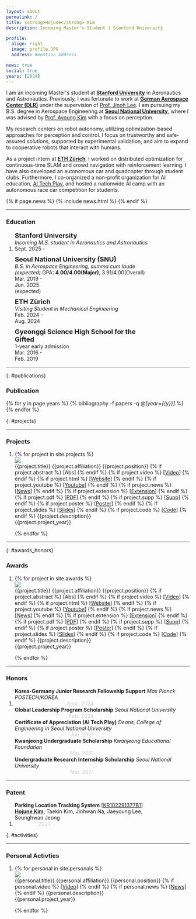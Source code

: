 ```yaml
---
layout: about
permalink: /
title: <strong>Hojune</strong> Kim
description: Incoming Master's Student | Stanford University

profile:
  align: right
  image: profile.JPG
  address: #mention address

news: true
social: true
years: [2024]
---
```


<!-- _How can a robot effectively optimize the multi sensor data to precisely recognize the environment?_  
_How can we develop safe autonomy from perception to navigation, and control in a multi-robot system?_  

To explore these challenging questions, -->
I am an incoming Master's student at <a href="https://www.stanford.edu/" target="_blank"><b>Stanford University</b></a> in Aeronautics and Astronautics. Previously, I was fortunate to work at <a href="https://www.dlr.de/en/rm" target="_blank"><b>German Aerospace Center (DLR)</b></a> under the supervision of <a href="https://rmc.dlr.de/rm/de/staff/jinoh.lee/" target="_blank">Prof. Jinoh Lee</a>. I am pursuing my B.S. degree in Aerospace Engineering at <a href="https://www.snu.ac.kr" target="_blank"><b>Seoul National University</b></a>, where I was advised by <a href="https://rpm.snu.ac.kr" target="_blank">Prof. Ayoung Kim</a> with a focus on perception.

My research centers on robot autonomy, utilizing optimization-based approaches for perception and control. I focus on trustworthy and safe-assured solutions, supported by experimental validation, and aim to expand to cooperative robots that interact with humans.

As a project intern at <a href="https://ethz.ch/en.html" target="_blank"><b>ETH Zürich</b></a>, I worked on distributed optimization for continuous-time SLAM and crowd navigation with reinforcement learning. I have also developed an autonomous car and quadcopter through student clubs. Furthermore, I co-organized a non-profit organization for AI education, <a href="https://www.youtube.com/channel/UCfmSTxHQ6Y43XtHsQ7l_H3Q" target="_blank">AI Tech Play</a>, and hosted a nationwide AI camp with an autonomous race car competition for students.

<div class="post">

  {% if page.news %}
    {% include news.html %}
  {% endif %}

</div>

---
### __Education__


<ol class="project_list">
<li style="width: 100%">
  <div class="three">
    <div class="bibtwo" style="float: left; box-sizing: border-box; width: 80%">
      <div style="font-size: 18px;"><strong>Stanford University</strong></div>
      <span><i>Incoming M.S. student in Aeronautics and Astronautics</i></span>
    </div>
    <div class="col proj_year" style="width: 20%;">Sept. 2025 - </div>
  </div>
  <div class="three">
    <div class="bibtwo" style="float: left; box-sizing: border-box; width: 80%; margin-top: 10px;">
      <div style="font-size: 18px;"><strong>Seoul National University (SNU)</strong></div>
      <span><i>B.S. in Aerospace Engineering, summa cum laude (expected)</i></span>
      <span>GPA: <b>4.00/4.00(Major)</b>, 3.91/4.00(Overall)</span>
    </div>
    <div class="col proj_year" style="width: 20%;">Mar. 2019 - Jun. 2025 (expected)</div>
  </div>
  <div class="three">
    <div class="bibtwo" style="float: left; box-sizing: border-box; width: 80%; margin-top: 10px;">
      <div style="font-size: 18px;"><strong>ETH Zürich</strong></div>
      <span><i>Visiting Student in Mechanical Engineering</i></span>
    </div>
    <div class="col proj_year" style="width: 20%;">Feb. 2024 - Aug. 2024</div>
  </div>
  <div class="three">
    <div class="bibtwo" style="float: left; box-sizing: border-box; width: 80%; margin-top: 10px;">
      <div style="font-size: 18px;"><strong>Gyeonggi Science High School for the Gifted</strong></div>
      <span>1-year early admission</span>
    </div>
    <div class="col proj_year" style="width: 20%;">Mar. 2016 - Feb. 2019</div>
  </div>
</li>
</ol>

---
{: #publications}

### __Publication__

<!-- #### __International Conference__ -->
{% for y in page.years %}
  {% bibliography -f papers -q @*[year={{y}}]* %}
{% endfor %}
<div style="clear: both;"></div>
{: #projects}

---

### __Projects__


<ol class="project_list">
<li>
{% for project in site.projects %} 
<div id="{{project.key}}"  class="col three {% if project.selected %}yellow-box{% endif %}">
  <div style="clear: both;">
    <div style="">
        <img class="col bibone first"  src="{{ project.img | prepend: site.baseurl | prepend: site.url }}">
    </div>
  </div>
  <div class="col bibtwo last">
      <span class="title">{{project.title}}</span>
      <span class="affiliation">{{project.affiliation}}</span>
      <span class="position">{{project.position}}</span>
      <span class="links">
      {% if project.abstract %}
        [<a class="abstract">Abs</a>]
      {% endif %}
      {% if project.video %}
        [<a href="{{ project.video }}" target="_blank">Video</a>]
      {% endif %}
      {% if project.html %}
        [<a href="{{ project.html }}" target="_blank">Website</a>]
      {% endif %}
      {% if project.youtube %}
        [<a href="{{ project.youtube }}" target="_blank">Youtube</a>]
      {% endif %}
      {% if project.news %}
        [<a href="{{ project.news }}" target="_blank">News</a>]
      {% endif %}
      {% if project.extension %}
        [<a href="{{ project.extension }}" target="_blank">Extension</a>]
      {% endif %}
      {% if project.pdf %}
        [<a href="{{ project.pdf | prepend: '/assets/' | prepend: site.baseurl | prepend: site.url }}" target="_blank">PDF</a>]
      {% endif %}
      {% if project.supp %}
        [<a href="{{ project.supp | prepend: '/assets/documents/' | prepend: site.baseurl | prepend: site.url }}" target="_blank">Supp</a>]
      {% endif %}
      {% if project.poster %}
        [<a href="{{ project.poster | prepend: '/assets/documents/' | prepend: site.baseurl | prepend: site.url }}" target="_blank">Poster</a>]
      {% endif %}
      {% if project.slides %}
        [<a href="{{ project.slides | prepend: site.baseurl | prepend: site.url }}" target="_blank">Slides</a>]
      {% endif %}
      {% if project.code %}
        [<a href="{{ project.code }}" target="_blank">Code</a>]
      {% endif %}
      </span>
      <span class="description">{{project.description}}</span>
  </div>
  <div class="col proj_year">{{project.project_year}}</div>
</div>

{% endfor %}
</li>
</ol>

---
{: #awards_honors}

### __Awards__

<ol class="project_list">
<li>
{% for project in site.awards %} 
<div id="{{project.key}}"  class="col three {% if project.selected %}yellow-box{% endif %}">
  <div style="clear: both;">
    <div style="">
        <img class="col bibone first"  src="{{ project.img | prepend: site.baseurl | prepend: site.url }}">
    </div>
  </div>
  <div class="col bibtwo last">
      <span class="title">{{project.title}}</span>
      <span class="affiliation">{{project.affiliation}}</span>
      <span class="position">{{project.position}}</span>
      <span class="links">
      {% if project.abstract %}
        [<a class="abstract">Abs</a>]
      {% endif %}
      {% if project.video %}
        [<a href="{{ project.video }}" target="_blank">Video</a>]
      {% endif %}
      {% if project.html %}
        [<a href="{{ project.html }}" target="_blank">Website</a>]
      {% endif %}
      {% if project.youtube %}
        [<a href="{{ project.youtube }}" target="_blank">Youtube</a>]
      {% endif %}
      {% if project.news %}
        [<a href="{{ project.news }}" target="_blank">News</a>]
      {% endif %}
      {% if project.extension %}
        [<a href="{{ project.extension }}" target="_blank">Extension</a>]
      {% endif %}
      {% if project.pdf %}
        [<a href="{{ project.pdf | prepend: '/assets/' | prepend: site.baseurl | prepend: site.url }}" target="_blank">PDF</a>]
      {% endif %}
      {% if project.supp %}
        [<a href="{{ project.supp | prepend: '/assets/documents/' | prepend: site.baseurl | prepend: site.url }}" target="_blank">Supp</a>]
      {% endif %}
      {% if project.poster %}
        [<a href="{{ project.poster | prepend: '/assets/documents/' | prepend: site.baseurl | prepend: site.url }}" target="_blank">Poster</a>]
      {% endif %}
      {% if project.slides %}
        [<a href="{{ project.slides | prepend: site.baseurl | prepend: site.url }}" target="_blank">Slides</a>]
      {% endif %}
      {% if project.code %}
        [<a href="{{ project.code }}" target="_blank">Code</a>]
      {% endif %}
      </span>
      <span class="description">{{project.description}}</span>
  </div>
  <div class="col proj_year">{{project.project_year}}</div>
</div>

{% endfor %}
</li>
</ol>

---

### __Honors__

<ol class="project_list">
<li style="width: 100%">
  <div class="three {% if personal.selected %}yellow-box{% endif %}">
    <div class="bibtwo" style="float: left; box-sizing: border-box;">
      <strong>Korea-Germany Junior Research Fellowship Support</strong>
      <span style="padding-bottom: 3px;"><i>Max Planck POSTECH/KOREA</i></span>
    </div>
    <div class="col proj_year" style="width: 45%; color: #ccc; text-align: right;">Sept. 2024</div>
  </div>
  <div class="three {% if personal.selected %}yellow-box{% endif %}">
    <div class="bibtwo" style="float: left; box-sizing: border-box;">
      <strong>Global Leadership Program Scholarship</strong>
      <span style="padding-bottom: 3px;"><i>Seoul National University</i></span>
    </div>
    <div class="col proj_year" style="width: 45%; color: #ccc; text-align: right;">Feb. 2024</div>
  </div>
  <div class="three {% if personal.selected %}yellow-box{% endif %}">
    <div class="bibtwo" style="float: left; box-sizing: border-box;">
      <strong>Certificate of Appreciation (AI Tech Play)</strong>
      <span style="padding-bottom: 3px;"><i>Deans, College of Engineering in Seoul National University</i></span>
    </div>
    <div class="col proj_year" style="width: 45%; color: #ccc; text-align: right;">Jun. 2021</div>
  </div>
  <div class="three {% if personal.selected %}yellow-box{% endif %}">
    <div class="bibtwo" style="float: left; box-sizing: border-box;">
      <strong>Kwanjeong Undergraduate Scholarship</strong>
      <span style="padding-bottom: 3px;"><i>Kwanjeong Educational Foundation</i></span>
    </div>
    <div class="col proj_year" style="width: 45%; color: #ccc; text-align: right;">Mar. 2021</div>
  </div>
  <div class="three {% if personal.selected %}yellow-box{% endif %}">
    <div class="bibtwo" style="float: left; box-sizing: border-box;">
      <strong>Undergraduate Research Internship Scholarship</strong>
      <span style="padding-bottom: 3px;"><i>Seoul National University</i></span>
    </div>
    <div class="col proj_year" style="width: 45%; color: #ccc; text-align: right;">Mar. 2021</div>
  </div>
</li>
</ol>


---

### __Patent__
<ol class="project_list">
<li style="width: 100%">
  <div class="three {% if personal.selected %}yellow-box{% endif %}">
    <div class="bibtwo" style="width: 80%; float: left; box-sizing: border-box;">
      <strong>Parking Location Tracking System</strong>
      [<a href="https://patents.google.com/patent/KR102291377B1/en" target="_blank">KR102291377B1</a>]
      <span><b><u>Hojune Kim</u></b>, Taekin Kim, Jinhwan Na, Jaeyoung Lee, Seunghwan Jeong</span>
    </div>
    <div class="col proj_year" style="width: 20%; color: #ccc; text-align: right;">2021</div>
  </div>
</li>
</ol>
{: #activities}

---

### __Personal Activties__


<ol class="project_list">
<li>
{% for personal in site.personals %}
<div id="{{personal.key}}"  class="col three {% if personal.selected %}yellow-box{% endif %}">
  <div style="clear: both;">
    <div style="">
        <img class="col bibone first"  src="{{ personal.img | prepend: site.baseurl | prepend: site.url }}">
    </div>
  </div>
  <div class="col bibtwo last">
      <span class="title">{{personal.title}}</span>
      <span class="affiliation">{{personal.affiliation}}</span>
      <span class="position">{{personal.position}}</span>
      <span class="links">
      {% if personal.video %}
        [<a href="{{ personal.video }}" target="_blank">Video</a>]
      {% endif %}
      {% if personal.news %}
        [<a href="{{ personal.news }}" target="_blank">News</a>]
      {% endif %}
      </span>
      <span class="description">{{personal.description}}</span>
  </div>
  <div class="col proj_year">{{personal.project_year}}</div>
</div>

{% endfor %}
</li>
</ol>
